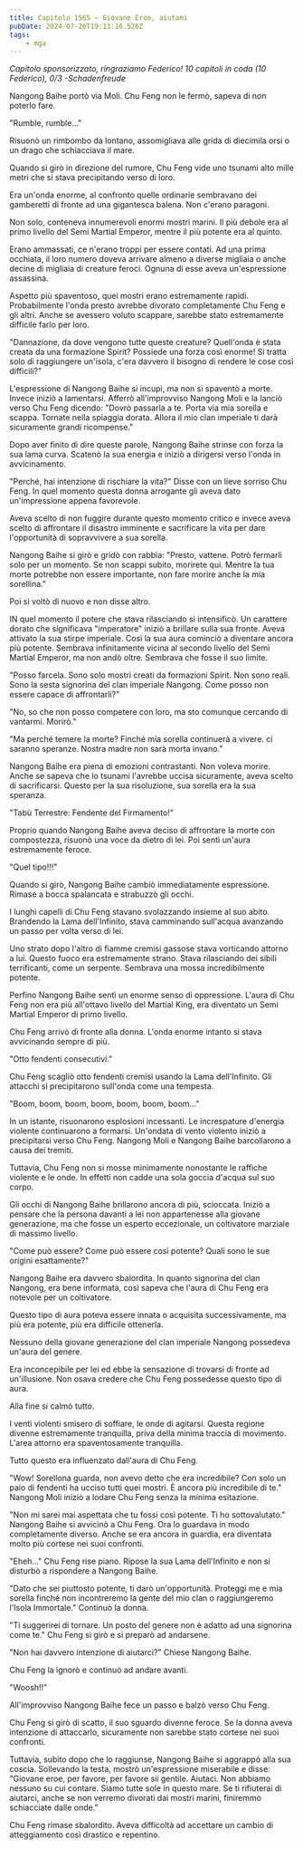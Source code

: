 ```yaml
---
title: Capitolo 1565 – Giovane Eroe, aiutami
pubDate: 2024-07-26T19:13:16.526Z
tags:
    - mga
---
```



<em>Capitolo sponsorizzato, ringraziamo Federico!
10 capitoli in coda (10 Federico), 0/3
-Schadenfreude</em>


Nangong Baihe portò via Moli. Chu Feng non le fermò, sapeva di non poterlo fare.


"Rumble, rumble..."


Risuonò un rimbombo da lontano, assomigliava alle grida di diecimila orsi o un drago che schiacciava il mare.


Quando si girò in direzione del rumore, Chu Feng vide uno tsunami alto mille metri che si stava precipitando verso di loro.


Era un'onda enorme, al confronto quelle ordinarie sembravano dei gamberetti di fronte ad una gigantesca balena. Non c'erano paragoni.


Non solo, conteneva innumerevoli enormi mostri marini. Il più debole era al primo livello del Semi Martial Emperor, mentre il più potente era al quinto.


Erano ammassati, ce n'erano troppi per essere contati. Ad una prima occhiata, il loro numero doveva arrivare almeno a diverse migliaia o anche decine di migliaia di creature feroci. Ognuna di esse aveva un'espressione assassina.


Aspetto più spaventoso, quei mostri erano estremamente rapidi. Probabilmente l'onda presto avrebbe divorato completamente Chu Feng e gli altri. Anche se avessero voluto scappare, sarebbe stato estremamente difficile farlo per loro.


"Dannazione, da dove vengono tutte queste creature? Quell'onda è stata creata da una formazione Spirit? Possiede una forza così enorme! Si tratta solo di raggiungere un'isola, c'era davvero il bisogno di rendere le cose così difficili?"


L'espressione di Nangong Baihe si incupì, ma non si spaventò a morte. Invece iniziò a lamentarsi. Afferrò all'improvviso Nangong Moli e la lanciò verso Chu Feng dicendo: "Dovrò passarla a te. Porta via mia sorella e scappa. Tornate nella spiaggia dorata. Allora il mio clan imperiale ti darà sicuramente grandi ricompense."


Dopo aver finito di dire queste parole, Nangong Baihe strinse con forza la sua lama curva. Scatenò la sua energia e iniziò a dirigersi verso l'onda in avvicinamento.


"Perché, hai intenzione di rischiare la vita?" Disse con un lieve sorriso Chu Feng. In quel momento questa donna arrogante gli aveva dato un'impressione appena favorevole.


Aveva scelto di non fuggire durante questo momento critico e invece aveva scelto di affrontare il disastro imminente e sacrificare la vita per dare l'opportunità di sopravvivere a sua sorella.


Nangong Baihe si girò e gridò con rabbia: "Presto, vattene. Potrò fermarli solo per un momento. Se non scappi subito, morirete qui. Mentre la tua morte potrebbe non essere importante, non fare morire anche la mia sorellina."


Poi si voltò di nuovo e non disse altro.


IN quel momento il potere che stava rilasciando si intensificò. Un carattere dorato che significava "imperatore" iniziò a brillare sulla sua fronte. Aveva attivato la sua stirpe imperiale. Così la sua aura cominciò a diventare ancora più potente. Sembrava infinitamente vicina al secondo livello del Semi Martial Emperor, ma non andò oltre. Sembrava che fosse il suo limite.


"Posso farcela. Sono solo mostri creati da formazioni Spirit. Non sono reali. Sono la sesta signorina del clan imperiale Nangong. Come posso non essere capace di affrontarli?"


"No, so che non posso competere con loro, ma sto comunque cercando di vantarmi. Morirò."


"Ma perché temere la morte? Finché mia sorella continuerà a vivere. ci saranno speranze. Nostra madre non sarà morta invano."


Nangong Baihe era piena di emozioni contrastanti. Non voleva morire. Anche se sapeva che lo tsunami l'avrebbe uccisa sicuramente, aveva scelto di sacrificarsi. Questo per la sua risoluzione, sua sorella era la sua speranza.


"Tabù Terrestre: Fendente del Firmamento!"


Proprio quando Nangong Baihe aveva deciso di affrontare la morte con compostezza, risuonò una voce da dietro di lei. Poi sentì un'aura estremamente feroce.


"Quel tipo!!!"


Quando si girò, Nangong Baihe cambiò immediatamente espressione. Rimase a bocca spalancata e strabuzzò gli occhi.


I lunghi capelli di Chu Feng stavano svolazzando insieme al suo abito. Brandendo la Lama dell'Infinito, stava camminando sull'acqua avanzando un passo per volta verso di lei.


Uno strato dopo l'altro di fiamme cremisi gassose stava vorticando attorno a lui. Questo fuoco era estremamente strano. Stava rilasciando dei sibili terrificanti, come un serpente. Sembrava una mossa incredibilmente potente.


Perfino Nangong Baihe sentì un enorme senso di oppressione. L'aura di Chu Feng non era più all'ottavo livello del Martial King, era diventato un Semi Martial Emperor di primo livello.


Chu Feng arrivò di fronte alla donna. L'onda enorme intanto si stava avvicinando sempre di più.


"Otto fendenti consecutivi."


Chu Feng scagliò otto fendenti cremisi usando la Lama dell'Infinito. Gli attacchi si precipitarono sull'onda come una tempesta.


"Boom, boom, boom, boom, boom, boom, boom..."


In un istante, risuonarono esplosioni incessanti. Le increspature d'energia violente continuarono a formarsi. Un'ondata di vento violento iniziò a precipitarsi verso Chu Feng. Nangong Moli e Nangong Baihe barcollarono a causa dei tremiti.


Tuttavia, Chu Feng non si mosse minimamente nonostante le raffiche violente e le onde. In effetti non cadde una sola goccia d'acqua sul suo corpo.


Gli occhi di Nangong Baihe brillarono ancora di più, scioccata. Iniziò a pensare che la persona davanti a lei non appartenesse alla giovane generazione, ma che fosse un esperto eccezionale, un coltivatore marziale di massimo livello.


"Come può essere? Come può essere così potente? Quali sono le sue origini esattamente?"


Nangong Baihe era davvero sbalordita. In quanto signorina del clan Nangong, era bene informata, così sapeva che l'aura di Chu Feng era notevole per un coltivatore.


Questo tipo di aura poteva essere innata o acquisita successivamente, ma più era potente, più era difficile ottenerla.


Nessuno della giovane generazione del clan imperiale Nangong possedeva un'aura del genere.


Era inconcepibile per lei ed ebbe la sensazione di trovarsi di fronte ad un'illusione. Non osava credere che Chu Feng possedesse questo tipo di aura.


Alla fine si calmò tutto.


I venti violenti smisero di soffiare, le onde di agitarsi. Questa regione divenne estremamente tranquilla, priva della minima traccia di movimento. L'area attorno era spaventosamente tranquilla.


Tutto questo era influenzato dall'aura di Chu Feng.


"Wow! Sorellona guarda, non avevo detto che era incredibile? Con solo un paio di fendenti ha ucciso tutti quei mostri. È ancora più incredibile di te." Nangong Moli iniziò a lodare Chu Feng senza la minima esitazione.


"Non mi sarei mai aspettata che tu fossi così potente. Ti ho sottovalutato." Nangong Baihe si avvicinò a Chu Feng. Ora lo guardava in modo completamente diverso. Anche se era ancora in guardia, era diventata molto più cortese nei suoi confronti.


"Eheh..." Chu Feng rise piano. Ripose la sua Lama dell'Infinito e non si disturbò a rispondere a Nangong Baihe.


"Dato che sei piuttosto potente, ti darò un'opportunità. Proteggi me e mia sorella finché non incontreremo la gente del mio clan o raggiungeremo l'Isola Immortale." Continuò la donna.


"Ti suggerirei di tornare. Un posto del genere non è adatto ad una signorina come te." Chu Feng si girò e si preparò ad andarsene.


"Non hai davvero intenzione di aiutarci?" Chiese Nangong Baihe.


Chu Feng la ignorò e continuò ad andare avanti.


"Woosh!!"


All'improvviso Nangong Baihe fece un passo e balzò verso Chu Feng.


Chu Feng si girò di scatto, il suo sguardo divenne feroce. Se la donna aveva intenzione di attaccarlo, sicuramente non sarebbe stato cortese nei suoi confronti.


Tuttavia, subito dopo che lo raggiunse, Nangong Baihe si aggrappò alla sua coscia. Sollevando la testa, mostrò un'espressione miserabile e disse: "Giovane eroe, per favore, per favore sii gentile. Aiutaci. Non abbiamo nessuno su cui contare. Siamo tutte sole in questo mare. Se ti rifiuterai di aiutarci, anche se non verremo divorati dai mostri marini, finiremmo schiacciate dalle onde."


Chu Feng rimase sbalordito. Aveva difficoltà ad accettare un cambio di atteggiamento così drastico e repentino.
                                


                                




